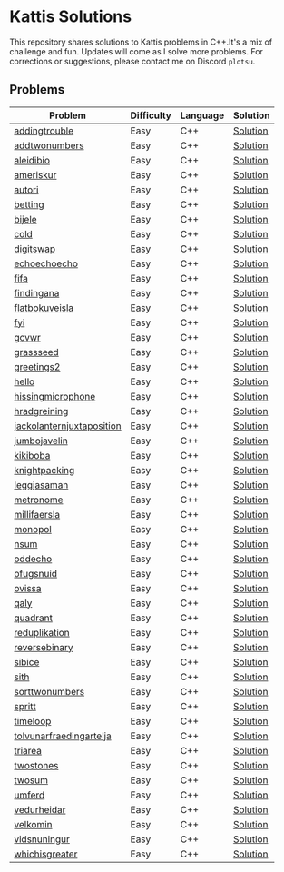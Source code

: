 # Kattis Solutions

This repository shares solutions to Kattis problems in C++.It's a mix of challenge and fun. Updates will come as I solve more problems. For corrections or suggestions, please contact me on Discord `plotsu`.

## Problems
| Problem | Difficulty | Language | Solution |
| ------- | ---------- | -------- | -------- |
| [addingtrouble](https://open.kattis.com/problems/addingtrouble) | Easy | C++ | [Solution](https://github.com/ImPlotting/Kattis-Solutions/blob/main/Kattis/C++/1_Easy/addingtrouble.cpp) |
| [addtwonumbers](https://open.kattis.com/problems/addtwonumbers) | Easy | C++ | [Solution](https://github.com/ImPlotting/Kattis-Solutions/blob/main/Kattis/C++/1_Easy/addtwonumbers.cpp) |
| [aleidibio](https://open.kattis.com/problems/aleidibio) | Easy | C++ | [Solution](https://github.com/ImPlotting/Kattis-Solutions/blob/main/Kattis/C++/1_Easy/aleidibio.cpp) |
| [ameriskur](https://open.kattis.com/problems/ameriskur) | Easy | C++ | [Solution](https://github.com/ImPlotting/Kattis-Solutions/blob/main/Kattis/C++/1_Easy/ameriskur.cpp) |
| [autori](https://open.kattis.com/problems/autori) | Easy | C++ | [Solution](https://github.com/ImPlotting/Kattis-Solutions/blob/main/Kattis/C++/1_Easy/autori.cpp) |
| [betting](https://open.kattis.com/problems/betting) | Easy | C++ | [Solution](https://github.com/ImPlotting/Kattis-Solutions/blob/main/Kattis/C++/1_Easy/betting.cpp) |
| [bijele](https://open.kattis.com/problems/bijele) | Easy | C++ | [Solution](https://github.com/ImPlotting/Kattis-Solutions/blob/main/Kattis/C++/1_Easy/bijele.cpp) |
| [cold](https://open.kattis.com/problems/cold) | Easy | C++ | [Solution](https://github.com/ImPlotting/Kattis-Solutions/blob/main/Kattis/C++/1_Easy/cold.cpp) |
| [digitswap](https://open.kattis.com/problems/digitswap) | Easy | C++ | [Solution](https://github.com/ImPlotting/Kattis-Solutions/blob/main/Kattis/C++/1_Easy/digitswap.cpp) |
| [echoechoecho](https://open.kattis.com/problems/echoechoecho) | Easy | C++ | [Solution](https://github.com/ImPlotting/Kattis-Solutions/blob/main/Kattis/C++/1_Easy/echoechoecho.cpp) |
| [fifa](https://open.kattis.com/problems/fifa) | Easy | C++ | [Solution](https://github.com/ImPlotting/Kattis-Solutions/blob/main/Kattis/C++/1_Easy/fifa.cpp) |
| [findingana](https://open.kattis.com/problems/findingana) | Easy | C++ | [Solution](https://github.com/ImPlotting/Kattis-Solutions/blob/main/Kattis/C++/1_Easy/findingana.cpp) |
| [flatbokuveisla](https://open.kattis.com/problems/flatbokuveisla) | Easy | C++ | [Solution](https://github.com/ImPlotting/Kattis-Solutions/blob/main/Kattis/C++/1_Easy/flatbokuveisla.cpp) |
| [fyi](https://open.kattis.com/problems/fyi) | Easy | C++ | [Solution](https://github.com/ImPlotting/Kattis-Solutions/blob/main/Kattis/C++/1_Easy/fyi.cpp) |
| [gcvwr](https://open.kattis.com/problems/gcvwr) | Easy | C++ | [Solution](https://github.com/ImPlotting/Kattis-Solutions/blob/main/Kattis/C++/1_Easy/gcvwr.cpp) |
| [grassseed](https://open.kattis.com/problems/grassseed) | Easy | C++ | [Solution](https://github.com/ImPlotting/Kattis-Solutions/blob/main/Kattis/C++/1_Easy/grassseed.cpp) |
| [greetings2](https://open.kattis.com/problems/greetings2) | Easy | C++ | [Solution](https://github.com/ImPlotting/Kattis-Solutions/blob/main/Kattis/C++/1_Easy/greetings2.cpp) |
| [hello](https://open.kattis.com/problems/hello) | Easy | C++ | [Solution](https://github.com/ImPlotting/Kattis-Solutions/blob/main/Kattis/C++/1_Easy/hello.cpp) |
| [hissingmicrophone](https://open.kattis.com/problems/hissingmicrophone) | Easy | C++ | [Solution](https://github.com/ImPlotting/Kattis-Solutions/blob/main/Kattis/C++/1_Easy/hissingmicrophone.cpp) |
| [hradgreining](https://open.kattis.com/problems/hradgreining) | Easy | C++ | [Solution](https://github.com/ImPlotting/Kattis-Solutions/blob/main/Kattis/C++/1_Easy/hradgreining.cpp) |
| [jackolanternjuxtaposition](https://open.kattis.com/problems/jackolanternjuxtaposition) | Easy | C++ | [Solution](https://github.com/ImPlotting/Kattis-Solutions/blob/main/Kattis/C++/1_Easy/jackolanternjuxtaposition.cpp) |
| [jumbojavelin](https://open.kattis.com/problems/jumbojavelin) | Easy | C++ | [Solution](https://github.com/ImPlotting/Kattis-Solutions/blob/main/Kattis/C++/1_Easy/jumbojavelin.cpp) |
| [kikiboba](https://open.kattis.com/problems/kikiboba) | Easy | C++ | [Solution](https://github.com/ImPlotting/Kattis-Solutions/blob/main/Kattis/C++/1_Easy/kikiboba.cpp) |
| [knightpacking](https://open.kattis.com/problems/knightpacking) | Easy | C++ | [Solution](https://github.com/ImPlotting/Kattis-Solutions/blob/main/Kattis/C++/1_Easy/knightpacking.cpp) |
| [leggjasaman](https://open.kattis.com/problems/leggjasaman) | Easy | C++ | [Solution](https://github.com/ImPlotting/Kattis-Solutions/blob/main/Kattis/C++/1_Easy/leggjasaman.cpp) |
| [metronome](https://open.kattis.com/problems/metronome) | Easy | C++ | [Solution](https://github.com/ImPlotting/Kattis-Solutions/blob/main/Kattis/C++/1_Easy/metronome.cpp) |
| [millifaersla](https://open.kattis.com/problems/millifaersla) | Easy | C++ | [Solution](https://github.com/ImPlotting/Kattis-Solutions/blob/main/Kattis/C++/1_Easy/millifaersla.cpp) |
| [monopol](https://open.kattis.com/problems/monopol) | Easy | C++ | [Solution](https://github.com/ImPlotting/Kattis-Solutions/blob/main/Kattis/C++/1_Easy/monopol.cpp) |
| [nsum](https://open.kattis.com/problems/nsum) | Easy | C++ | [Solution](https://github.com/ImPlotting/Kattis-Solutions/blob/main/Kattis/C++/1_Easy/nsum.cpp) |
| [oddecho](https://open.kattis.com/problems/oddecho) | Easy | C++ | [Solution](https://github.com/ImPlotting/Kattis-Solutions/blob/main/Kattis/C++/1_Easy/oddecho.cpp) |
| [ofugsnuid](https://open.kattis.com/problems/ofugsnuid) | Easy | C++ | [Solution](https://github.com/ImPlotting/Kattis-Solutions/blob/main/Kattis/C++/1_Easy/ofugsnuid.cpp) |
| [ovissa](https://open.kattis.com/problems/ovissa) | Easy | C++ | [Solution](https://github.com/ImPlotting/Kattis-Solutions/blob/main/Kattis/C++/1_Easy/ovissa.cpp) |
| [qaly](https://open.kattis.com/problems/qaly) | Easy | C++ | [Solution](https://github.com/ImPlotting/Kattis-Solutions/blob/main/Kattis/C++/1_Easy/qaly.cpp) |
| [quadrant](https://open.kattis.com/problems/quadrant) | Easy | C++ | [Solution](https://github.com/ImPlotting/Kattis-Solutions/blob/main/Kattis/C++/1_Easy/quadrant.cpp) |
| [reduplikation](https://open.kattis.com/problems/reduplikation) | Easy | C++ | [Solution](https://github.com/ImPlotting/Kattis-Solutions/blob/main/Kattis/C++/1_Easy/reduplikation.cpp) |
| [reversebinary](https://open.kattis.com/problems/reversebinary) | Easy | C++ | [Solution](https://github.com/ImPlotting/Kattis-Solutions/blob/main/Kattis/C++/1_Easy/reversebinary.cpp) |
| [sibice](https://open.kattis.com/problems/sibice) | Easy | C++ | [Solution](https://github.com/ImPlotting/Kattis-Solutions/blob/main/Kattis/C++/1_Easy/sibice.cpp) |
| [sith](https://open.kattis.com/problems/sith) | Easy | C++ | [Solution](https://github.com/ImPlotting/Kattis-Solutions/blob/main/Kattis/C++/1_Easy/sith.cpp) |
| [sorttwonumbers](https://open.kattis.com/problems/sorttwonumbers) | Easy | C++ | [Solution](https://github.com/ImPlotting/Kattis-Solutions/blob/main/Kattis/C++/1_Easy/sorttwonumbers.cpp) |
| [spritt](https://open.kattis.com/problems/spritt) | Easy | C++ | [Solution](https://github.com/ImPlotting/Kattis-Solutions/blob/main/Kattis/C++/1_Easy/spritt.cpp) |
| [timeloop](https://open.kattis.com/problems/timeloop) | Easy | C++ | [Solution](https://github.com/ImPlotting/Kattis-Solutions/blob/main/Kattis/C++/1_Easy/timeloop.cpp) |
| [tolvunarfraedingartelja](https://open.kattis.com/problems/tolvunarfraedingartelja) | Easy | C++ | [Solution](https://github.com/ImPlotting/Kattis-Solutions/blob/main/Kattis/C++/1_Easy/tolvunarfraedingartelja.cpp) |
| [triarea](https://open.kattis.com/problems/triarea) | Easy | C++ | [Solution](https://github.com/ImPlotting/Kattis-Solutions/blob/main/Kattis/C++/1_Easy/triarea.cpp) |
| [twostones](https://open.kattis.com/problems/twostones) | Easy | C++ | [Solution](https://github.com/ImPlotting/Kattis-Solutions/blob/main/Kattis/C++/1_Easy/twostones.cpp) |
| [twosum](https://open.kattis.com/problems/twosum) | Easy | C++ | [Solution](https://github.com/ImPlotting/Kattis-Solutions/blob/main/Kattis/C++/1_Easy/twosum.cpp) |
| [umferd](https://open.kattis.com/problems/umferd) | Easy | C++ | [Solution](https://github.com/ImPlotting/Kattis-Solutions/blob/main/Kattis/C++/1_Easy/umferd.cpp) |
| [vedurheidar](https://open.kattis.com/problems/vedurheidar) | Easy | C++ | [Solution](https://github.com/ImPlotting/Kattis-Solutions/blob/main/Kattis/C++/1_Easy/vedurheidar.cpp) |
| [velkomin](https://open.kattis.com/problems/velkomin) | Easy | C++ | [Solution](https://github.com/ImPlotting/Kattis-Solutions/blob/main/Kattis/C++/1_Easy/velkomin.cpp) |
| [vidsnuningur](https://open.kattis.com/problems/vidsnuningur) | Easy | C++ | [Solution](https://github.com/ImPlotting/Kattis-Solutions/blob/main/Kattis/C++/1_Easy/vidsnuningur.cpp) |
| [whichisgreater](https://open.kattis.com/problems/whichisgreater) | Easy | C++ | [Solution](https://github.com/ImPlotting/Kattis-Solutions/blob/main/Kattis/C++/1_Easy/whichisgreater.cpp) |
